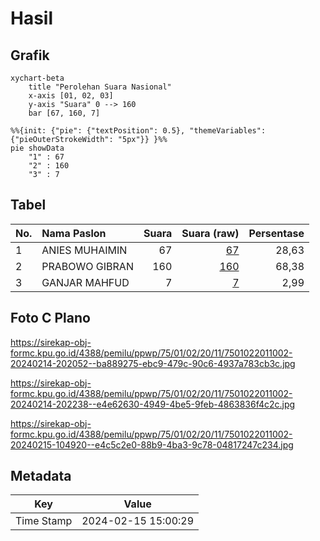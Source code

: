 # Hasil

## Grafik

```mermaid
xychart-beta
    title "Perolehan Suara Nasional"
    x-axis [01, 02, 03]
    y-axis "Suara" 0 --> 160
    bar [67, 160, 7]
```

```mermaid
%%{init: {"pie": {"textPosition": 0.5}, "themeVariables": {"pieOuterStrokeWidth": "5px"}} }%%
pie showData
    "1" : 67
    "2" : 160
    "3" : 7
```

## Tabel

| No. | Nama Paslon    | Suara | Suara (raw) | Persentase |
|:--- |:-------------- | -----:| -----------:| ----------:|
| 1   | ANIES MUHAIMIN | 67    | [67][p-1]   | 28,63      |
| 2   | PRABOWO GIBRAN | 160   | [160][p-2]  | 68,38      |
| 3   | GANJAR MAHFUD  | 7     | [7][p-3]    | 2,99       |


[p-1]: https://github.com/gigit-pemilu/pemilu-2024/blob/main/pilpres/hitung-suara/sub/75-gorontalo/sub/01-gorontalo/sub/02-telaga/sub/2011-bulila/sub/002-tps/sub/paslon-1.txt
[p-2]: https://github.com/gigit-pemilu/pemilu-2024/blob/main/pilpres/hitung-suara/sub/75-gorontalo/sub/01-gorontalo/sub/02-telaga/sub/2011-bulila/sub/002-tps/sub/paslon-2.txt
[p-3]: https://github.com/gigit-pemilu/pemilu-2024/blob/main/pilpres/hitung-suara/sub/75-gorontalo/sub/01-gorontalo/sub/02-telaga/sub/2011-bulila/sub/002-tps/sub/paslon-3.txt

## Foto C Plano

https://sirekap-obj-formc.kpu.go.id/4388/pemilu/ppwp/75/01/02/20/11/7501022011002-20240214-202052--ba889275-ebc9-479c-90c6-4937a783cb3c.jpg

https://sirekap-obj-formc.kpu.go.id/4388/pemilu/ppwp/75/01/02/20/11/7501022011002-20240214-202238--e4e62630-4949-4be5-9feb-4863836f4c2c.jpg

https://sirekap-obj-formc.kpu.go.id/4388/pemilu/ppwp/75/01/02/20/11/7501022011002-20240215-104920--e4c5c2e0-88b9-4ba3-9c78-04817247c234.jpg


## Metadata

| Key        | Value               |
| ---------- | ------------------- |
| Time Stamp | 2024-02-15 15:00:29 |



